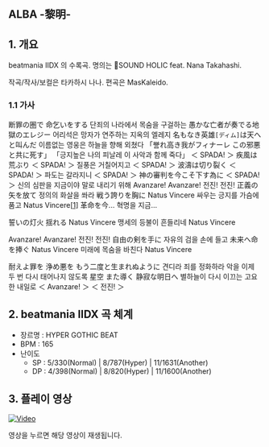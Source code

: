 ## ALBA -黎明-

## 1. 개요

beatmania IIDX 의 수록곡. 명의는 SOUND HOLIC feat. Nana Takahashi.

작곡/작사/보컬은 타카하시 나나. 편곡은 MasKaleido.



### 1.1 가사

断罪の圏で 命乞いをする 
단죄의 나라에서 목숨을 구걸하는
愚かな亡者が奏でる地獄のエレジー
어리석은 망자가 연주하는 지옥의 엘레지
名もなき英雄`[ディム]`は天へと叫んだ 
이름없는 영웅은 하늘을 향해 외쳤다
「誉れ高き我がフィナーレ この邪悪と共に死す」
「긍지높은 나의 피날레 이 사악과 함께 죽다」
＜ SPADA! ＞ 疾風は荒ぶり 
＜ SPADA! ＞ 질풍은 거칠어지고
＜ SPADA! ＞ 波濤は切り裂く 
＜ SPADA! ＞ 파도는 갈라지니
＜ SPADA! ＞ 神の審判を今こそ下す為に
＜ SPADA! ＞ 신의 심판을 지금이야 말로 내리기 위해
Avanzare! Avanzare! 
전진! 전진!
正義の矢を放て 
정의의 화살을 쏴라
戦う誇りを胸に Natus Vincere 
싸우는 긍지를 가슴에 품고 Natus Vincere[[1\]](https://namu.wiki/w/ALBA%20-%E9%BB%8E%E6%98%8E-#fn-1) 
革命を今...
혁명을 지금...

誓いの灯火 揺れる Natus Vincere
맹세의 등불이 흔들리네 Natus Vincere 

Avanzare! Avanzare! 
전진! 전진!
自由の剣を手に 
자유의 검을 손에 들고
未来へ命を捧ぐ Natus Vincere
미래에 목숨을 바친다 Natus Vincere

耐えよ罪を 浄め悪を もう二度と生まれぬように 
견디라 죄를 정화하라 악을 이제 두 번 다시 태어나지 않도록
星空 また導く 静寂な明日へ 
별하늘이 다시 이끄는 고요한 내일로
＜ Avanzare! ＞
＜ 전진! ＞



## 2. beatmania IIDX 곡 체계

- 장르명 : HYPER GOTHIC BEAT
- BPM : 165
- 난이도
  - SP : 5/330(Normal) | 8/787(Hyper) | 11/1631(Another)
  - DP : 4/398(Normal) | 8/820(Hyper) | 11/1600(Another)



## 3. 플레이 영상



[![Video](http://img.youtube.com/vi/ZE54ZrUxsMo/0.jpg)](https://www.youtube.com/embed/ZE54ZrUxsMo?t=0s) 

영상을 누르면 해당 영상이 재생됩니다.



